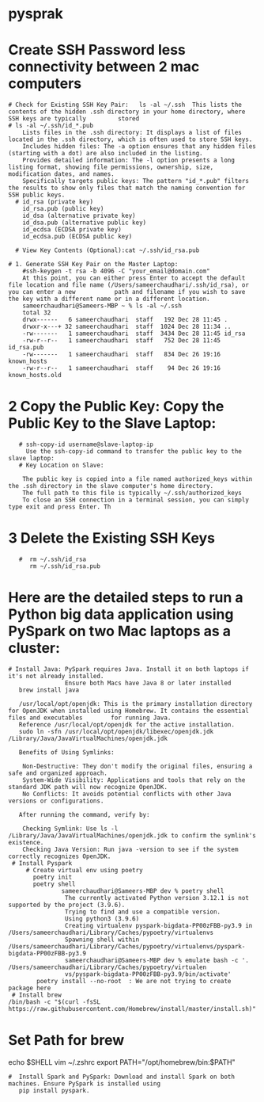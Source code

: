 # pysprak
# Create SSH Password less connectivity between 2 mac computers
    # Check for Existing SSH Key Pair:   ls -al ~/.ssh  This lists the contents of the hidden .ssh directory in your home directory, where SSH keys are typically         stored
    # ls -al ~/.ssh/id_*.pub
        Lists files in the .ssh directory: It displays a list of files located in the .ssh directory, which is often used to store SSH keys.
        Includes hidden files: The -a option ensures that any hidden files (starting with a dot) are also included in the listing.
        Provides detailed information: The -l option presents a long listing format, showing file permissions, ownership, size, modification dates, and names.
        Specifically targets public keys: The pattern "id_*.pub" filters the results to show only files that match the naming convention for SSH public keys.
      # id_rsa (private key)
        id_rsa.pub (public key)
        id_dsa (alternative private key)
        id_dsa.pub (alternative public key)
        id_ecdsa (ECDSA private key)
        id_ecdsa.pub (ECDSA public key)

      # View Key Contents (Optional):cat ~/.ssh/id_rsa.pub

    # 1. Generate SSH Key Pair on the Master Laptop:
        #ssh-keygen -t rsa -b 4096 -C "your_email@domain.com"
        At this point, you can either press Enter to accept the default file location and file name (/Users/sameerchaudhari/.ssh/id_rsa), or you can enter a new           path and filename if you wish to save the key with a different name or in a different location.
        sameerchaudhari@Sameers-MBP ~ % ls -al ~/.ssh         
        total 32
        drwx------   6 sameerchaudhari  staff   192 Dec 28 11:45 .
        drwxr-x---+ 32 sameerchaudhari  staff  1024 Dec 28 11:34 ..
        -rw-------   1 sameerchaudhari  staff  3434 Dec 28 11:45 id_rsa
        -rw-r--r--   1 sameerchaudhari  staff   752 Dec 28 11:45 id_rsa.pub
        -rw-------   1 sameerchaudhari  staff   834 Dec 26 19:16 known_hosts
        -rw-r--r--   1 sameerchaudhari  staff    94 Dec 26 19:16 known_hosts.old

   #  2 Copy the Public Key: Copy the Public Key to the Slave Laptop:
       # ssh-copy-id username@slave-laptop-ip
         Use the ssh-copy-id command to transfer the public key to the slave laptop:
       # Key Location on Slave:

        The public key is copied into a file named authorized_keys within the .ssh directory in the slave computer's home directory.
        The full path to this file is typically ~/.ssh/authorized_keys
        To close an SSH connection in a terminal session, you can simply type exit and press Enter. Th

   #  3 Delete the Existing SSH Keys
       #  rm ~/.ssh/id_rsa
          rm ~/.ssh/id_rsa.pub


# Here are the detailed steps to run a Python big data application using PySpark on two Mac laptops as a cluster:
    # Install Java: PySpark requires Java. Install it on both laptops if it's not already installed.
                    Ensure both Macs have Java 8 or later installed
       brew install java

       /usr/local/opt/openjdk: This is the primary installation directory for OpenJDK when installed using Homebrew. It contains the essential files and executables        for running Java.
       Reference /usr/local/opt/openjdk for the active installation.
       sudo ln -sfn /usr/local/opt/openjdk/libexec/openjdk.jdk /Library/Java/JavaVirtualMachines/openjdk.jdk

       Benefits of Using Symlinks:

        Non-Destructive: They don't modify the original files, ensuring a safe and organized approach.
        System-Wide Visibility: Applications and tools that rely on the standard JDK path will now recognize OpenJDK.
        No Conflicts: It avoids potential conflicts with other Java versions or configurations.

       After running the command, verify by:

        Checking Symlink: Use ls -l /Library/Java/JavaVirtualMachines/openjdk.jdk to confirm the symlink's existence.
        Checking Java Version: Run java -version to see if the system correctly recognizes OpenJDK.
     # Install Pyspark
         # Create virtual env using poetry
           poetry init
           poetry shell
                   sameerchaudhari@Sameers-MBP dev % poetry shell
                    The currently activated Python version 3.12.1 is not supported by the project (3.9.6).
                    Trying to find and use a compatible version. 
                    Using python3 (3.9.6)
                    Creating virtualenv pyspark-bigdata-PP00zFBB-py3.9 in /Users/sameerchaudhari/Library/Caches/pypoetry/virtualenvs
                    Spawning shell within /Users/sameerchaudhari/Library/Caches/pypoetry/virtualenvs/pyspark-bigdata-PP00zFBB-py3.9
                    sameerchaudhari@Sameers-MBP dev % emulate bash -c '. /Users/sameerchaudhari/Library/Caches/pypoetry/virtualen
                    vs/pyspark-bigdata-PP00zFBB-py3.9/bin/activate'
            poetry install --no-root  : We are not trying to create package here
     # Install brew
    /bin/bash -c "$(curl -fsSL https://raw.githubusercontent.com/Homebrew/install/master/install.sh)"
   # Set Path for brew
   echo $SHELL
   vim ~/.zshrc
   export PATH="/opt/homebrew/bin:$PATH"









    #  Install Spark and PySpark: Download and install Spark on both machines. Ensure PySpark is installed using 
       pip install pyspark.









         
   


